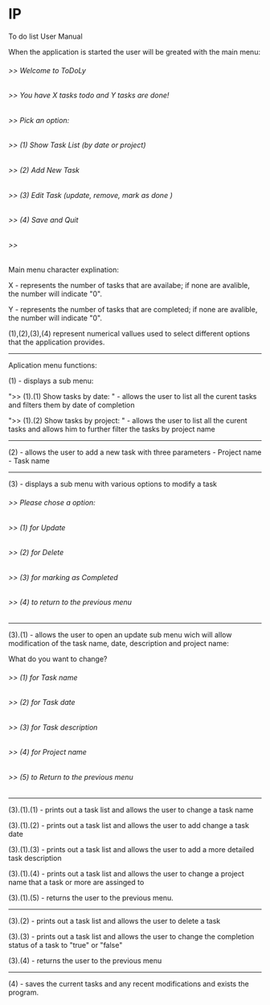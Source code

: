 # IP
To do list User Manual

When the application is started the user will be greated with the main menu:

###### >> Welcome to ToDoLy
###### >> You have X tasks todo and Y tasks are done!
###### >> Pick an option:
###### >> (1) Show Task List (by date or project)
###### >> (2) Add New Task 
###### >> (3) Edit Task (update, remove, mark as done ) 
###### >> (4) Save and Quit 
###### >>

Main menu character explination:

X - represents the number of tasks that are availabe; if none are avalible, the number will indicate "0".

Y - represents the number of tasks that are completed; if none are avalible, the number will indicate "0".

(1),(2),(3),(4) represent numerical vallues used to select different options that the application provides.

___________________________________________________________
Aplication menu functions:

(1) - displays a sub menu:

">> (1).(1) Show tasks by date: " - allows the user to list all the curent tasks and filters them by date of completion

">> (1).(2) Show tasks by project: " - allows the user to list all the curent tasks and allows him to further filter
                                   the tasks by project name
___________________________________________________________                                
(2) - allows the user to add a new task with three parameters
                        - Project name
                        - Task name
___________________________________________________________
 (3) - displays a sub menu with various options to modify a task
 
###### >> Please chose a option: 
###### >> (1) for Update 
###### >> (2) for Delete
###### >> (3) for marking as Completed
###### >> (4) to return to the previous menu
___________________________________________________________ 

 (3).(1) - allows the user to open an update sub menu wich will allow modification of the task name, date, description
           and project name:
           
What do you want to change?
###### >> (1) for Task name
###### >> (2) for Task date
###### >> (3) for Task description
###### >> (4) for Project name
###### >> (5) to Return to the previous menu
___________________________________________________________ 

 (3).(1).(1) - prints out a task list and allows the user to change a task name
 
 (3).(1).(2) - prints out a task list and allows the user to add change a task date
 
 (3).(1).(3) - prints out a task list and allows the user to add a more detailed task description
 
 (3).(1).(4) - prints out a task list and allows the user to change a project name that a task or more are assinged to
 
 (3).(1).(5) - returns the user to the previous menu.
 ___________________________________________________________ 
 
 (3).(2) - prints out a task list and allows the user to delete a task
 
 (3).(3) - prints out a task list and allows the user to change the completion status of a task to "true" or "false"
 
 (3).(4) - returns the user to the previous menu
___________________________________________________________ 
 (4) - saves the current tasks and any recent modifications and exists the program.


  

